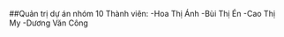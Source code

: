 ##Quản trị dự án nhóm 10
Thành viên:
-Hoa Thị Ánh
-Bùi Thị Én
-Cao Thị My
-Dương Văn Công										

